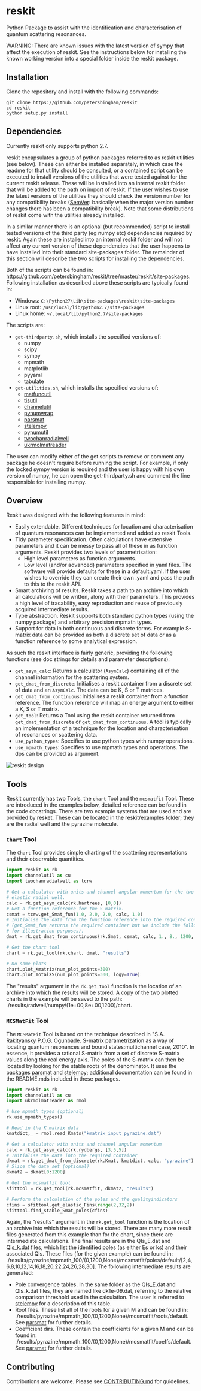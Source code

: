 # reskit
Python Package to assist with the identification and characterisation of quantum scattering resonances.

WARNING: There are known issues with the latest version of sympy that affect the execution of reskit. See the instructions below for installing the known working version into a special folder inside the reskit package. 

## Installation

Clone the repository and install with the following commands:

    git clone https://github.com/petersbingham/reskit
    cd reskit
    python setup.py install
    
## Dependencies

Currently reskit only supports python 2.7.

reskit encapsulates a group of python packages referred to as reskit utilities (see below). These can either be installed separately, in which case the readme for that utility should be consulted, or a contained script can be executed to install versions of the utilities that were tested against for the current reskit release. These will be installed into an internal reskit folder that will be added to the path on import of reskit. If the user wishes to use the latest versions of the utilities they should check the version number for any compatibility breaks ([SemVer](http://semver.org/): basically when the major version number changes there has been a compatibility break). Note that some distributions of reskit come with the utilities already installed.

In a similar manner there is an optional (but recommended) script to install tested versions of the third party (eg numpy etc) dependencies required by reskit. Again these are installed into an internal reskit folder and will not affect any current version of these dependencies that the user happens to have installed into their standard site-packages folder. The remainder of this section will describe the two scripts for installing the dependencies.

Both of the scripts can be found in: https://github.com/petersbingham/reskit/tree/master/reskit/site-packages. Following installation as described above these scripts are typically found in:
  - Windows: `C:\Python27\Lib\site-packages\reskit\site-packages`
  - Linux root: `/usr/local/lib/python2.7/site-packages`
  - Linux home: `~/.local/lib/python2.7/site-packages`

The scripts are:
  - `get-thirdparty.sh`, which installs the specified versions of:
    - numpy
    - scipy
    - sympy
    - mpmath
    - matplotlib
    - pyyaml
    - tabulate
  - `get-utilities.sh`, which installs the specified versions of:
    - [matfuncutil](https://github.com/petersbingham/matfuncutil)
    - [tisutil](https://github.com/petersbingham/tisutil)
    - [channelutil](https://github.com/petersbingham/channelutil)
    - [pynumwrap](https://github.com/petersbingham/pynumwrap)
    - [parsmat](https://github.com/petersbingham/parsmat)
    - [stelempy](https://github.com/petersbingham/stelempy)
    - [pynumutil](https://github.com/petersbingham/pynumutil)
    - [twochanradialwell](https://github.com/petersbingham/twochanradialwell)
    - [ukrmolmatreader](https://github.com/petersbingham/ukrmolmatreader)

The user can modify either of the get scripts to remove or comment any package he doesn't require before running the script. For example, if only the locked sympy version is required and the user is happy with his own version of numpy, he can open the get-thirdparty.sh and comment the line responsible for installing numpy.

## Overview

Reskit was designed with the following features in mind:
  - Easily extendable. Different techniques for location and characterisation of quantum resonances can be implemented and added as reskit Tools.
  - Tidy parameter specification. Often calculations have extensive parameters and it can be messy to pass all of these in as function arguments. Reskit provides two levels of parametrisation:
    - High level parameters as function arguments.
    - Low level (and/or advanced) parameters specified in yaml files. The software will provide defaults for these in a default.yaml. If the user wishes to override they can create their own .yaml and pass the path to this to the reskit API.
  - Smart archiving of results. Reskit takes a path to an archive into which all calculations will be written, along with their parameters. This provides a high level of tracability, easy reproduction and reuse of previously acquired intermediate results.
  - Type abstraction. Reskit supports both standard python types (using the numpy package) and arbitrary precision mpmath types.
  - Support for data in both continuous and discrete forms. For example S-matrix data can be provided as both a discrete set of data or as a function reference to some analytical expression.

As such the reskit interface is fairly generic, providing the following functions (see doc strings for details and parameter descriptions):
  - `get_asym_calc`: Returns a calculator (`AsymCalc`) containing all of the channel information for the scattering system.
  - `get_dmat_from_discrete`: Initialises a reskit container from a discrete set of data and an `AsymCalc`. The data can be K, S or T matrices.
  - `get_dmat_from_continuous`: Initialises a reskit container from a function reference. The function reference will map an energy argument to either a K, S or T matrix.
  - `get_tool`: Returns a Tool using the reskit container returned from `get_dmat_from_discrete` or `get_dmat_from_continuous`. A tool is typically an implementation of a technique for the location and characterisation of resonances or scattering data.
  - `use_python_types`: Specifies to use python types with numpy operations.
  - `use_mpmath_types`: Specifies to use mpmath types and operations. The dps can be provided as argument.

![reskit design](https://github.com/petersbingham/reskit/blob/master/reskit.jpg)

## Tools

Reskit currently has two Tools, the `chart` Tool and the `mcsmatfit` Tool. These are introduced in the examples below, detailed reference can be found in the code docstrings. There are two example systems that are used and are provided by resket. These can be located in the reskit/examples folder; they are the radial well and the pyrazine molecule.

### `Chart` Tool

The `Chart` Tool provides simple charting of the scattering representations and their observable quantities.

```python
import reskit as rk
import channelutil as cu
import twochanradialwell as tcrw

# Get a calculator with units and channel angular momentum for the two channel,
# elastic radial well.
calc = rk.get_asym_calc(rk.hartrees, [0,0])
# Get a function reference for the S matrix.
csmat = tcrw.get_Smat_fun(1.0, 2.0, 2.0, calc, 1.0)
# Initialise the data from the function reference into the required container
# (get_Smat_fun returns the required container but we include the following line
# for illustration purposes).
dmat = rk.get_dmat_from_continuous(rk.Smat, csmat, calc, 1., 8., 1200, "radwell")

# Get the chart tool
chart = rk.get_tool(rk.chart, dmat, "results")

# Do some plots
chart.plot_Kmatrix(num_plot_points=300)
chart.plot_TotalXS(num_plot_points=300, logy=True)
```

The "results" argument in the `rk.get_tool` function is the location of an archive into which the results will be stored. A copy of the two plotted charts in the example will be saved to the path: ./results/radwell/numpy/(1e+00,8e+00,1200)/chart.

### `MCSMatFit` Tool

The `MCSMatFit` Tool is based on the technique described in "S.A. Rakityansky P.O.G. Ogunbade. S-matrix parametrization as a way of locating quantum resonances and bound states:multichannel case, 2010". In essence, it provides a rational S-matrix from a set of discrete S-matrix values along the real energy axis. The poles of the S-matrix can then be located by looking for the stable roots of the denominator. It uses the packages [parsmat](https://github.com/petersbingham/parsmat) and [stelempy](https://github.com/petersbingham/stelempy); additional documentation can be found in the README.mds included in these packages.  

```python
import reskit as rk
import channelutil as cu
import ukrmolmatreader as rmol

# Use mpmath types (optional)
rk.use_mpmath_types()

# Read in the K matrix data
kmatdict,_ = rmol.read_Kmats("kmatrix_input_pyrazine.dat")

# Get a calculator with units and channel angular momentum
calc = rk.get_asym_calc(rk.rydbergs, [3,5,5])
# Initialise the data into the required container
dkmat = rk.get_dmat_from_discrete(rk.Kmat, kmatdict, calc, "pyrazine")
# Slice the data set (optional)
dkmat2 = dkmat[0:1200]

# Get the mcsmatfit tool
sfittool = rk.get_tool(rk.mcsmatfit, dkmat2, "results")

# Perform the calculation of the poles and the qualityindicators
cfins = sfittool.get_elastic_Fins(range(2,32,2))
sfittool.find_stable_Smat_poles(cfins)
```

Again, the "results" argument in the `rk.get_tool` function is the location of an archive into which the results will be stored. There are many more result files generated from this example than for the chart, since there are intermediate calculations. The final results are in the QIs_E.dat and QIs_k.dat files, which list the identified poles (as either Es or ks) and their associated QIs. These files (for the given example) can be found in: ./results/pyrazine/mpmath_100/(0,1200,None)/mcsmatfit/poles/default/[2,4,6,8,10,12,14,16,18,20,22,24,26,28,30]. The following intermediate results are generated:
  - Pole convergence tables. In the same folder as the QIs_E.dat and QIs_k.dat files, they are named like dk1e-09.dat, referring to the relative comparison threshold used in the calculation. The user is referred to [stelempy](https://github.com/petersbingham/stelempy) for a description of this table.
  - Root files. These list all of the roots for a given M and can be found in: ./results/pyrazine/mpmath_100/(0,1200,None)/mcsmatfit/roots/default. See [parsmat](https://github.com/petersbingham/parsmat) for further details.
  - Coefficient dirs. These contain the coefficients for a given M and can be found in: ./results/pyrazine/mpmath_100/(0,1200,None)/mcsmatfit/coeffs/default. See [parsmat](https://github.com/petersbingham/parsmat) for further details.

## Contributing

Contributions are welcome. Please see [CONTRIBUTING.md](https://github.com/petersbingham/reskit/blob/Documentation/CONTRIBUTING.md) for guidelines.
